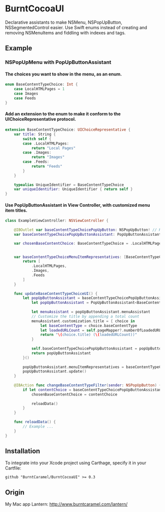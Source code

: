 # BurntCocoaUI
Declarative assistants to make NSMenu, NSPopUpButton, NSSegmentedControl easier. Use Swift enums instead of creating and removing NSMenuItems and fiddling with indexes and tags.

## Example

### NSPopUpMenu with PopUpButtonAssistant

#### The choices you want to show in the menu, as an enum.

```swift
enum BaseContentTypeChoice: Int {
	case LocalHTMLPages = 1
	case Images
	case Feeds
}
```

#### Add an extension to the enum to make it conform to the UIChoiceRepresentative protocol.

```swift
extension BaseContentTypeChoice: UIChoiceRepresentative {
	var title: String {
		switch self {
		case .LocalHTMLPages:
			return "Local Pages"
		case .Images:
			return "Images"
		case .Feeds:
			return "Feeds"
		}
	}
	
	typealias UniqueIdentifier = BaseContentTypeChoice
	var uniqueIdentifier: UniqueIdentifier { return self }
}
```

#### Use PopUpButtonAssistant in View Controller, with customized menu item titles.

```swift
class ExampleViewController: NSViewController {
  
	@IBOutlet var baseContentTypeChoicePopUpButton: NSPopUpButton! // Hooked up in storyboard/nib
	var baseContentTypeChoicePopUpButtonAssistant: PopUpButtonAssistant<BaseContentTypeChoice>!

	var chosenBaseContentChoice: BaseContentTypeChoice = .LocalHTMLPages
	

	var baseContentTypeChoiceMenuItemRepresentatives: [BaseContentTypeChoice?] {
		return [
			.LocalHTMLPages,
			.Images,
			.Feeds
		]
	}
	
	func updateBaseContentTypeChoiceUI() {
		let popUpButtonAssistant = baseContentTypeChoicePopUpButtonAssistant ?? {
			let popUpButtonAssistant = PopUpButtonAssistant<BaseContentTypeChoice>(popUpButton: baseContentTypeChoicePopUpButton)
			
			let menuAssistant = popUpButtonAssistant.menuAssistant
			// Customize the title by appending a total count
			menuAssistant.customization.title = { choice in
				let baseContentType = choice.baseContentType
				let loadedURLCount = self.pageMapper?.numberOfLoadedURLsWithBaseContentType(baseContentType) ?? 0
				return "\(choice.title) (\(loadedURLCount))"
			}
			
			self.baseContentTypeChoicePopUpButtonAssistant = popUpButtonAssistant
			return popUpButtonAssistant
		}()
		
		popUpButtonAssistant.menuItemRepresentatives = baseContentTypeChoiceMenuItemRepresentatives
		popUpButtonAssistant.update()
	}
	
	@IBAction func changeBaseContentTypeFilter(sender: NSPopUpButton) {
		if let contentChoice = baseContentTypeChoicePopUpButtonAssistant.selectedItemRepresentative {
			chosenBaseContentChoice = contentChoice
			
			reloadData()
		}
	}
	
	func reloadData() {
		// Example ...
	}
}
```

## Installation

To integrate into your Xcode project using Carthage, specify it in your Cartfile:

```
github "BurntCaramel/BurntCocoaUI" >= 0.3
```

## Origin
My Mac app Lantern: http://www.burntcaramel.com/lantern/
